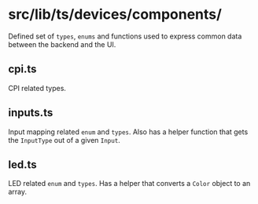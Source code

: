 # src/lib/ts/devices/components/

Defined set of `types`, `enums` and functions used to express common data between the backend and the UI.

## cpi.ts
CPI related types.

## inputs.ts
Input mapping related `enum` and `types`. Also has a helper function that gets the `InputType` out of a given `Input`.

## led.ts
LED related `enum` and `types`. Has a helper that converts a `Color` object to an array.
